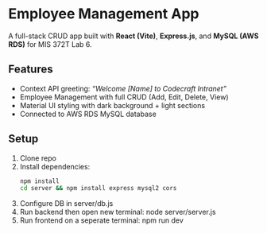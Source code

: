 # Employee Management App

A full-stack CRUD app built with **React (Vite)**, **Express.js**, and **MySQL (AWS RDS)** for MIS 372T Lab 6.

## Features
- Context API greeting: *“Welcome [Name] to Codecraft Intranet”*
- Employee Management with full CRUD (Add, Edit, Delete, View)
- Material UI styling with dark background + light sections
- Connected to AWS RDS MySQL database

## Setup
1. Clone repo
2. Install dependencies:
   ```bash
   npm install
   cd server && npm install express mysql2 cors
3. Configure DB in server/db.js
4. Run backend then open new terminal:
   node server/server.js
5. Run frontend on a seperate terminal:
   npm run dev
